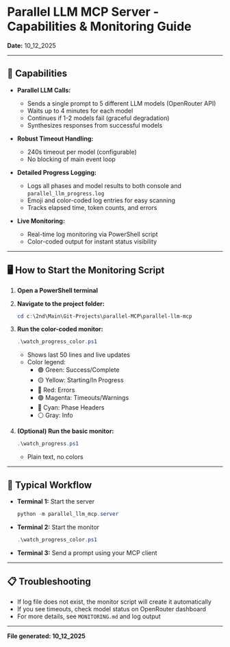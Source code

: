 # Parallel LLM MCP Server - Capabilities & Monitoring Guide

**Date:** 10_12_2025

---

## 🚀 Capabilities

- **Parallel LLM Calls:**

  - Sends a single prompt to 5 different LLM models (OpenRouter API)
  - Waits up to 4 minutes for each model
  - Continues if 1-2 models fail (graceful degradation)
  - Synthesizes responses from successful models

- **Robust Timeout Handling:**

  - 240s timeout per model (configurable)
  - No blocking of main event loop

- **Detailed Progress Logging:**

  - Logs all phases and model results to both console and `parallel_llm_progress.log`
  - Emoji and color-coded log entries for easy scanning
  - Tracks elapsed time, token counts, and errors

- **Live Monitoring:**
  - Real-time log monitoring via PowerShell script
  - Color-coded output for instant status visibility

---

## 🖥️ How to Start the Monitoring Script

1. **Open a PowerShell terminal**
2. **Navigate to the project folder:**
   ```powershell
   cd c:\2nd\Main\Git-Projects\parallel-MCP\parallel-llm-mcp
   ```
3. **Run the color-coded monitor:**

   ```powershell
   .\watch_progress_color.ps1
   ```

   - Shows last 50 lines and live updates
   - Color legend:
     - 🟢 Green: Success/Complete
     - 🟡 Yellow: Starting/In Progress
     - 🔴 Red: Errors
     - 🟣 Magenta: Timeouts/Warnings
     - 🔵 Cyan: Phase Headers
     - ⚪ Gray: Info

4. **(Optional) Run the basic monitor:**
   ```powershell
   .\watch_progress.ps1
   ```
   - Plain text, no colors

---

## 🏁 Typical Workflow

- **Terminal 1:** Start the server
  ```powershell
  python -m parallel_llm_mcp.server
  ```
- **Terminal 2:** Start the monitor
  ```powershell
  .\watch_progress_color.ps1
  ```
- **Terminal 3:** Send a prompt using your MCP client

---

## 📋 Troubleshooting

- If log file does not exist, the monitor script will create it automatically
- If you see timeouts, check model status on OpenRouter dashboard
- For more details, see `MONITORING.md` and log output

---

**File generated: 10_12_2025**
